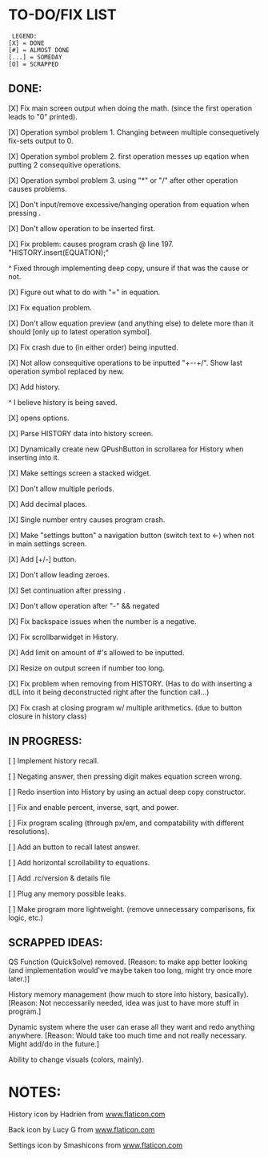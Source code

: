 # TO-DO/FIX LIST
     LEGEND:
    [X] = DONE
    [#] = ALMOST DONE
    [...] = SOMEDAY
	[O] = SCRAPPED

## DONE:

 [X] Fix main screen output when doing the math. (since the first operation leads to "0" printed).
 
 [X] Operation symbol problem 1. Changing between multiple consequetively fix-sets output to 0.
 
 [X] Operation symbol problem 2. first operation messes up eqation when putting 2 consequitive operations.
 
 [X] Operation symbol problem 3. using "*" or "/" after other operation causes problems.
 
 [X] Don't input/remove excessive/hanging operation from equation when pressing <Enter>.
 
 [X] Don't allow operation to be inserted first.
 
 [X] Fix problem: <Enter> causes program crash @ line 197. "HISTORY.insert(EQUATION);"
 
  ^  Fixed through implementing deep copy, unsure if that was the cause or not.
  
 [X] Figure out what to do with "=" in equation.
 
 [X] Fix <BACKSPACE> equation problem.
 
 [X] Don't allow equation preview (and anything else) to delete more than it should [only up to latest operation symbol].
 
 [X] Fix crash due to <Backspace> <Delete> (in either order) being inputted.
 
 [X] Not allow consequitive operations to be inputted "+--+/". Show last operation symbol replaced by new.
 
 [X] Add history.
 
  ^  I believe history is being saved.
 
 [X] <ESCAPE> opens options.
 
 [X] Parse HISTORY data into history screen.
 
 [X] Dynamically create new QPushButton in scrollarea for History when inserting into it.
 
 [X] Make settings screen a stacked widget.
 
 [X] Don't allow multiple periods.
 
 [X] Add decimal places.
 
 [X] Single number entry causes program crash.
 
 [X] Make "settings button" a navigation button (switch text to <-) when not in main settings screen.
 
 [X] Add [+/-] button.
 
 [X] Don't allow leading zeroes.
 
 [X] Set continuation after pressing <ENTER>.

 [X] Don't allow operation after "-" && negated
 
 [X] Fix backspace issues when the number is a negative.
 
 [X] Fix scrollbarwidget in History.
 
 [X] Add limit on amount of #'s allowed to be inputted.
 
 [X] Resize on output screen if number too long.
 
 [X] Fix problem when removing from HISTORY. (Has to do with inserting a dLL into it being deconstructed right after the function call...)  
 
 [X] Fix crash at closing program w/ multiple arithmetics. (due to button closure in history class)	
 
## IN PROGRESS:
 
 [ ] Implement history recall.
    
 [ ] Negating answer, then pressing digit makes equation screen wrong.
   
 [ ] Redo insertion into History by using an actual deep copy constructor.
   
 [ ] Fix and enable percent, inverse, sqrt, and power.
 
 [ ] Fix program scaling (through px/em, and compatability with different resolutions).
  
 [ ] Add an <ans> button to recall latest answer.
 
 [ ] Add horizontal scrollability to equations.
 
 [ ] Add .rc/version & details file
 
 [ ] Plug any memory possible leaks.
 
 [ ] Make program more lightweight. (remove unnecessary comparisons, fix logic, etc.) 
   
## SCRAPPED IDEAS:

 QS Function (QuickSolve) removed. [Reason: to make app better looking (and implementation would've maybe taken too long, might try once more later.)]
 
 History memory management (how much to store into history, basically). [Reason: Not neccessarily needed, idea was just to have more stuff in program.]

 Dynamic system where the user can erase all they want and redo anything anywhere. [Reason: Would take too much time and not really necessary. Might add/do in the future.]

 Ability to change visuals (colors, mainly).
 
# NOTES:

 History icon by Hadrien from www.flaticon.com
 
 Back icon by Lucy G from www.flaticon.com
 
 Settings icon by Smashicons from www.flaticon.com